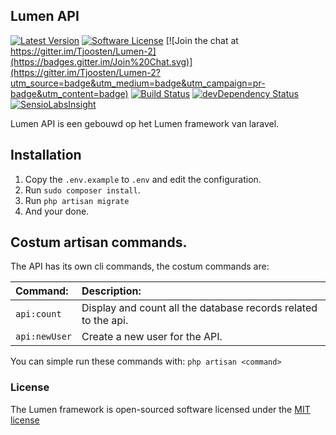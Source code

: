 ## Lumen API

[![Latest Version](https://img.shields.io/github/tag/Tjoosten/lumen-2.svg?style=flat&label=release)](https://github.com/tjoosten/lumen-2/tags)
[![Software License](https://img.shields.io/badge/license-MIT-brightgreen.svg?style=flat)](LICENSE.md)
[![Join the chat at https://gitter.im/Tjoosten/Lumen-2](https://badges.gitter.im/Join%20Chat.svg)](https://gitter.im/Tjoosten/Lumen-2?utm_source=badge&utm_medium=badge&utm_campaign=pr-badge&utm_content=badge)
[![Build Status](https://travis-ci.org/Tjoosten/Lumen-2.svg?branch=master)](https://travis-ci.org/Tjoosten/Lumen-2)
[![devDependency Status](https://img.shields.io/david/dev/Tjoosten/lumen-2.svg?style=flat)](https://david-dm.org/Tjoosten/lumen-2#info=devDependencies)
[![SensioLabsInsight](https://insight.sensiolabs.com/projects/13d9c0fa-d01e-452c-88dd-b95a8debe9a3/mini.png)](https://insight.sensiolabs.com/projects/13d9c0fa-d01e-452c-88dd-b95a8debe9a3)

Lumen API is een gebouwd op het Lumen framework van laravel.

## Installation

1. Copy the `.env.example` to `.env` and edit the configuration.
2. Run `sudo composer install`. 
3. Run `php artisan migrate`
4. And your done.

## Costum artisan commands.

The API has its own cli commands, the costum commands are:

| Command:      | Description:                                                             |
| :------------ | :----------------------------------------------------------------------- |
| `api:count`   | Display and count all the database records related to the api.           |
| `api:newUser` | Create a new user for the API.                                           |

You can simple run these commands with: `php artisan <command>`

### License

The Lumen framework is open-sourced software licensed under the [MIT license](http://opensource.org/licenses/MIT)
